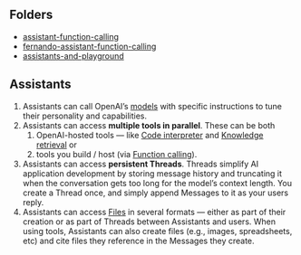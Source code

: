 ## Folders

- [assistant-function-calling](assistant-function-calling/README.md)
- [fernando-assistant-function-calling](fernando-assistant-function-calling/README.md)
- [assistants-and-playground](assistants-and-playground/README.md)

## Assistants

1. Assistants can call OpenAI’s [models](https://platform.openai.com/docs/models) with specific instructions to tune their personality and capabilities.
2. Assistants can access **multiple tools in parallel**. These can be both 
   1. OpenAI-hosted tools — like [Code interpreter](https://platform.openai.com/docs/assistants/tools/code-interpreter) and [Knowledge retrieval](https://platform.openai.com/docs/assistants/tools/knowledge-retrieval) or 
   2. tools you build / host (via [Function calling](https://platform.openai.com/docs/assistants/tools/function-calling)).
3. Assistants can access **persistent Threads**. Threads simplify AI application development by storing message history and truncating it when the conversation gets too long for the model’s context length. You create a Thread once, and simply append Messages to it as your users reply.
4. Assistants can access [Files](https://platform.openai.com/docs/assistants/tools/supported-files) in several formats — either as part of their creation or as part of Threads between Assistants and users. When using tools, Assistants can also create files (e.g., images, spreadsheets, etc) and cite files they reference in the Messages they create.
